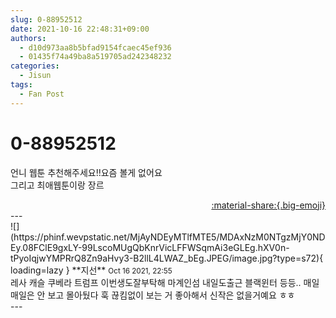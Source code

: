 ```yaml
---
slug: 0-88952512
date: 2021-10-16 22:48:31+09:00
authors:
  - d10d973aa8b5bfad9154fcaec45ef936
  - 01435f74a49ba8a519705ad242348232
categories:
  - Jisun
tags:
  - Fan Post
---
```


# 0-88952512

<div class="post-container" markdown="1">
<div class="content-container md-sidebar__scrollwrap" markdown="1">

언니 웹툰 추천해주세요!!요즘 볼게 없어요<br>그리고 최애웹툰이랑 장르

</div>
</div>

<div style="text-align: right;" markdown="1">
<a href="https://weverse.io/fromis9/fanpost/0-88952512" style="text-align: right;">:material-share:{.big-emoji}</a>
</div>
---

<div class="comments-container md-sidebar__scrollwrap" markdown="1">
<div class="comment" markdown="1">
<div class='id-container' markdown="1">
![](https://phinf.wevpstatic.net/MjAyNDEyMTlfMTE5/MDAxNzM0NTgzMjY0NDEy.08FClE9gxLY-99LscoMUgQbKnrVicLFFWSqmAi3eGLEg.hXV0n-tPyoIqjwYMPRrQ8Zn9aHvy3-B2llL4LWAZ_bEg.JPEG/image.jpg?type=s72){ loading=lazy }
**<span class="artist">지선</span>** <small>Oct 16 2021, 22:55</small><br>
</div>
<div class='comment-body' markdown="1">
레사 캐슬 쿠베라 트럼프 이번생도잘부탁해 마계인섬 내일도출근 블랙윈터 등등.. 매일매일은 안 보고 몰아뒀다 훅 끊킴없이 보는 거 좋아해서 신작은 없을거예요 ㅎㅎ 
</div>
</div>
</div>
---
